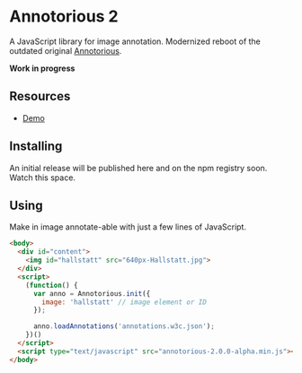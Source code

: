 # Annotorious 2

A JavaScript library for image annotation. Modernized reboot of the 
outdated original [Annotorious](http://annotorious.github.io/).

__Work in progress__

## Resources

- [Demo](https://recogito.github.io/annotorious/)

## Installing

An initial release will be published here and on the npm registry soon. 
Watch this space.

## Using

Make in image annotate-able with just a few lines of JavaScript.

```html
<body>
  <div id="content">
    <img id="hallstatt" src="640px-Hallstatt.jpg">
  </div>
  <script>
    (function() {
      var anno = Annotorious.init({
        image: 'hallstatt' // image element or ID
      });

      anno.loadAnnotations('annotations.w3c.json');
    })()
  </script>
  <script type="text/javascript" src="annotorious-2.0.0-alpha.min.js"></script>
</body>
```


